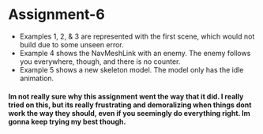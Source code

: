 # Assignment-6

* Examples 1, 2, & 3 are represented with the first scene, which would not build due to some unseen error.
* Example 4 shows the NavMeshLink with an enemy. The enemy follows you everywhere, though, and there is no counter.
* Example 5 shows a new skeleton model. The model only has the idle animation. 

#### Im not really sure why this assignment went the way that it did. I really tried on this, but its really frustrating and demoralizing when things dont work the way they should, even if you seemingly do everything right. Im gonna keep trying my best though. 
